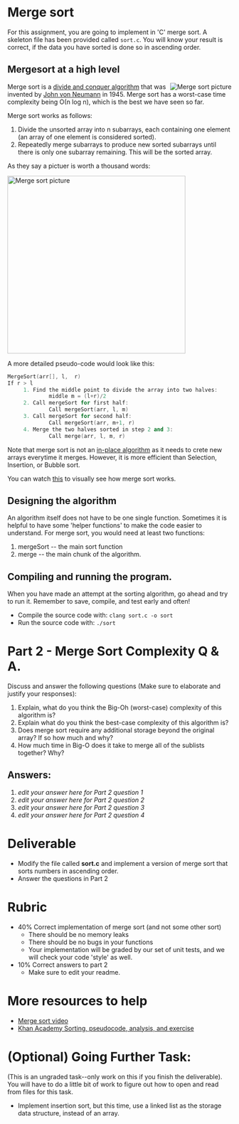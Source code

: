 
# Merge sort 

For this assignment, you are going to implement in 'C' merge sort. A skeleton file has been provided called `sort.c`. You will know your result is correct, if the data you have sorted is done so in ascending order.

## Mergesort at a high level

<img align="right" src="https://upload.wikimedia.org/wikipedia/commons/c/cc/Merge-sort-example-300px.gif" alt="Merge sort picture">

Merge sort is a [divide and conquer algorithm](https://en.wikipedia.org/wiki/Divide-and-conquer_algorithm) that was invented by [John von Neumann](https://en.wikipedia.org/wiki/John_von_Neumann) in 1945. Merge sort has a worst-case time complexity being Ο(n log n), which is the best we have seen so far. 

Merge sort works as follows:

1. Divide the unsorted array into n subarrays, each containing one element (an array of one element is considered sorted).
2. Repeatedly merge subarrays to produce new sorted subarrays until there is only one subarray remaining. This will be the sorted array.

As they say a pictuer is worth a thousand words:

<img align="center" width="400px" src="https://upload.wikimedia.org/wikipedia/commons/e/e6/Merge_sort_algorithm_diagram.svg" alt="Merge sort picture">

A more detailed pseudo-code would look like this:

```cpp
MergeSort(arr[], l,  r)
If r > l
     1. Find the middle point to divide the array into two halves:  
             middle m = (l+r)/2
     2. Call mergeSort for first half:   
             Call mergeSort(arr, l, m)
     3. Call mergeSort for second half:
             Call mergeSort(arr, m+1, r)
     4. Merge the two halves sorted in step 2 and 3:
             Call merge(arr, l, m, r)
 ```  
           

Note that merge sort is not an [in-place algorithm](https://en.wikipedia.org/wiki/In-place_algorithm) as it needs to crete new arrays everytime it merges. However, it is more efficient than Selection, Insertion, or Bubble sort. 

You can watch [this](https://www.youtube.com/watch?time_continue=1&v=JSceec-wEyw) to visually see how merge sort works.

## Designing the algorithm

An algorithm itself does not have to be one single function. Sometimes it is helpful to have some 'helper functions' to make the code easier to understand. For merge sort, you would need at least two functions: 

1. mergeSort -- the main sort function
2. merge -- the main chunk of the algorithm. 

## Compiling and running the program.

When you have made an attempt at the sorting algorithm, go ahead and try to run it. Remember to save, compile, and test early and often!

* Compile the source code with: `clang sort.c -o sort`
* Run the source code with: `./sort`

# Part 2 - Merge Sort Complexity Q & A.

Discuss and answer the following questions (Make sure to elaborate and justify your responses):

1. Explain, what do you think the Big-Oh (worst-case) complexity of this algorithm is? 
2. Explain what do you think the best-case complexity of this algorithm is?
3. Does merge sort require any additional storage beyond the original array? If so how much and why?
4. How much time in Big-O does it take to merge all of the sublists together? Why?

## Answers:

1. *edit your answer here for Part 2 question 1*
2. *edit your answer here for Part 2 question 2*
3. *edit your answer here for Part 2 question 3*
4. *edit your answer here for Part 2 question 4*


# Deliverable

- Modify the file called **sort.c** and implement a version of merge sort that sorts numbers in ascending order.
- Answer the questions in Part 2
  
# Rubric

- 40% Correct implementation of merge sort (and not some other sort)
  - There should be no memory leaks
  - There should be no bugs in your functions 
  - Your implementation will be graded by our set of unit tests, and we will check your code 'style' as well.  
- 10% Correct answers to part 2
   - Make sure to edit your readme.

# More resources to help

- [Merge sort video](https://www.youtube.com/watch?time_continue=1&v=JSceec-wEyw)
- [Khan Academy Sorting, pseudocode, analysis, and exercise](https://www.khanacademy.org/computing/computer-science/algorithms/merge-sort/a/divide-and-conquer-algorithms)

# (Optional) Going Further Task:

(This is an ungraded task--only work on this if you finish the deliverable). You will have to do a little bit of work to figure out how to open and read from files for this task.

- Implement insertion sort, but this time, use a linked list as the storage data structure, instead of an array.


